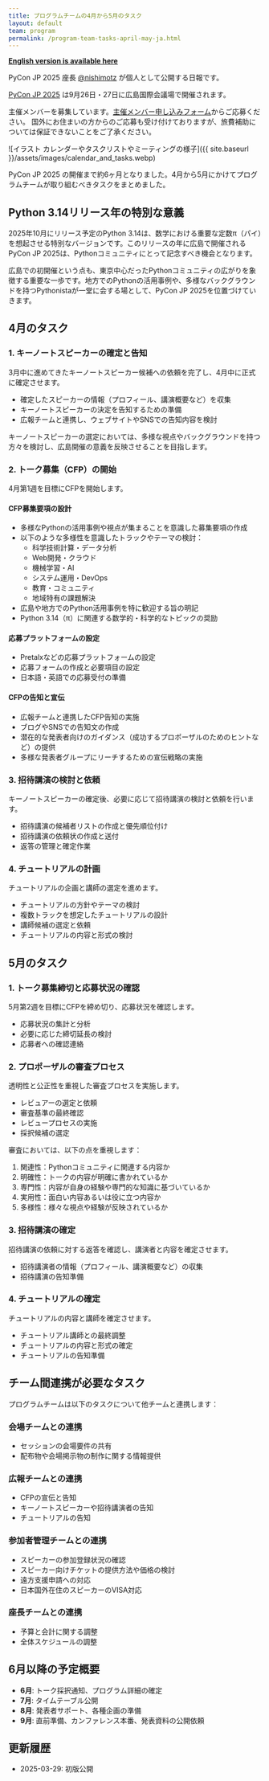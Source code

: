 ```yaml
---
title: プログラムチームの4月から5月のタスク
layout: default
team: program
permalink: /program-team-tasks-april-may-ja.html
---
```


[**English version is available here**](https://pyconjp-2025-chair.nishimotz.com/program-team-tasks-april-may-en.html)

PyCon JP 2025 座長 [@nishimotz](https://d.nishimotz.com/aboutme) が個人として公開する日報です。

[PyCon JP 2025](https://2025.pycon.jp/) は9月26日・27日に広島国際会議場で開催されます。

主催メンバーを募集しています。[主催メンバー申し込みフォーム](https://forms.gle/7irqYKhZVj7AY7LfA)からご応募ください。
国外にお住まいの方からのご応募も受け付けておりますが、旅費補助については保証できないことをご了承ください。

<div class="image-center">
![イラスト カレンダーやタスクリストやミーティングの様子]({{ site.baseurl }}/assets/images/calendar_and_tasks.webp)
</div>

PyCon JP 2025 の開催まで約6ヶ月となりました。4月から5月にかけてプログラムチームが取り組むべきタスクをまとめました。

## Python 3.14リリース年の特別な意義

2025年10月にリリース予定のPython 3.14は、数学における重要な定数π（パイ）を想起させる特別なバージョンです。このリリースの年に広島で開催されるPyCon JP 2025は、Pythonコミュニティにとって記念すべき機会となります。

広島での初開催という点も、東京中心だったPythonコミュニティの広がりを象徴する重要な一歩です。地方でのPythonの活用事例や、多様なバックグラウンドを持つPythonistaが一堂に会する場として、PyCon JP 2025を位置づけていきます。

## 4月のタスク

### 1. キーノートスピーカーの確定と告知

3月中に進めてきたキーノートスピーカー候補への依頼を完了し、4月中に正式に確定させます。

- 確定したスピーカーの情報（プロフィール、講演概要など）を収集
- キーノートスピーカーの決定を告知するための準備
- 広報チームと連携し、ウェブサイトやSNSでの告知内容を検討

キーノートスピーカーの選定においては、多様な視点やバックグラウンドを持つ方々を検討し、広島開催の意義を反映させることを目指します。

### 2. トーク募集（CFP）の開始

4月第1週を目標にCFPを開始します。

#### CFP募集要項の設計

- 多様なPythonの活用事例や視点が集まることを意識した募集要項の作成
- 以下のような多様性を意識したトラックやテーマの検討：
  - 科学技術計算・データ分析
  - Web開発・クラウド
  - 機械学習・AI
  - システム運用・DevOps
  - 教育・コミュニティ
  - 地域特有の課題解決
- 広島や地方でのPython活用事例を特に歓迎する旨の明記
- Python 3.14（π）に関連する数学的・科学的なトピックの奨励

#### 応募プラットフォームの設定

- Pretalxなどの応募プラットフォームの設定
- 応募フォームの作成と必要項目の設定
- 日本語・英語での応募受付の準備

#### CFPの告知と宣伝

- 広報チームと連携したCFP告知の実施
- ブログやSNSでの告知文の作成
- 潜在的な発表者向けのガイダンス（成功するプロポーザルのためのヒントなど）の提供
- 多様な発表者グループにリーチするための宣伝戦略の実施

### 3. 招待講演の検討と依頼

キーノートスピーカーの確定後、必要に応じて招待講演の検討と依頼を行います。

- 招待講演の候補者リストの作成と優先順位付け
- 招待講演の依頼状の作成と送付
- 返答の管理と確定作業

### 4. チュートリアルの計画

チュートリアルの企画と講師の選定を進めます。

- チュートリアルの方針やテーマの検討
- 複数トラックを想定したチュートリアルの設計
- 講師候補の選定と依頼
- チュートリアルの内容と形式の検討

## 5月のタスク

### 1. トーク募集締切と応募状況の確認

5月第2週を目標にCFPを締め切り、応募状況を確認します。

- 応募状況の集計と分析
- 必要に応じた締切延長の検討
- 応募者への確認連絡

### 2. プロポーザルの審査プロセス

透明性と公正性を重視した審査プロセスを実施します。

- レビュアーの選定と依頼
- 審査基準の最終確認
- レビュープロセスの実施
- 採択候補の選定

審査においては、以下の点を重視します：
1. 関連性：Pythonコミュニティに関連する内容か
2. 明確性：トークの内容が明確に書かれているか
3. 専門性：内容が自身の経験や専門的な知識に基づいているか
4. 実用性：面白い内容あるいは役に立つ内容か
5. 多様性：様々な視点や経験が反映されているか

### 3. 招待講演の確定

招待講演の依頼に対する返答を確認し、講演者と内容を確定させます。

- 招待講演者の情報（プロフィール、講演概要など）の収集
- 招待講演の告知準備

### 4. チュートリアルの確定

チュートリアルの内容と講師を確定させます。

- チュートリアル講師との最終調整
- チュートリアルの内容と形式の確定
- チュートリアルの告知準備

## チーム間連携が必要なタスク

プログラムチームは以下のタスクについて他チームと連携します：

### 会場チームとの連携

- セッションの会場要件の共有
- 配布物や会場掲示物の制作に関する情報提供

### 広報チームとの連携

- CFPの宣伝と告知
- キーノートスピーカーや招待講演者の告知
- チュートリアルの告知

### 参加者管理チームとの連携

- スピーカーの参加登録状況の確認
- スピーカー向けチケットの提供方法や価格の検討
- 遠方支援申請への対応
- 日本国外在住のスピーカーのVISA対応

### 座長チームとの連携

- 予算と会計に関する調整
- 全体スケジュールの調整

## 6月以降の予定概要

- **6月**: トーク採択通知、プログラム詳細の確定
- **7月**: タイムテーブル公開
- **8月**: 発表者サポート、各種企画の準備
- **9月**: 直前準備、カンファレンス本番、発表資料の公開依頼

## 更新履歴

- 2025-03-29: 初版公開
